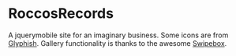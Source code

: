 RoccosRecords
=============

A jquerymobile site for an imaginary business. Some icons are from <a href="http://glyphish.com/">Glyphish</a>. Gallery functionality is thanks to the awesome <a href="https://github.com/brutaldesign/swipebox">Swipebox</a>.